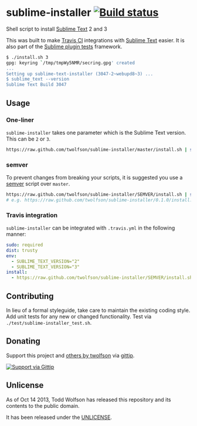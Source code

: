 # sublime-installer [![Build status](https://travis-ci.org/twolfson/sexy-bash-prompt.png?branch=master)](https://travis-ci.org/twolfson/sexy-bash-prompt)

Shell script to install [Sublime Text][] 2 and 3

This was built to make [Travis CI][] integrations with [Sublime Text][] easier. It is also part of the [Sublime plugin tests][] framework.

[Travis CI]: https://travis-ci.org/
[Sublime Text]: http://sublimetext.com/
[Sublime plugin tests]: https://github.com/twolfson/sublime-plugin-tests

```bash
$ ./install.sh 3
gpg: keyring `/tmp/tmpWy5NMR/secring.gpg' created
...
Setting up sublime-text-installer (3047-2~webupd8~3) ...
$ sublime_text --version
Sublime Text Build 3047
```

## Usage
### One-liner
`sublime-installer` takes one parameter which is the Sublime Text version. This can be `2` or `3`.

```sh
https://raw.github.com/twolfson/sublime-installer/master/install.sh | sh -s VERSION
```

### semver
To prevent changes from breaking your scripts, it is suggested you use a [semver][] script over `master`.

```sh
https://raw.github.com/twolfson/sublime-installer/SEMVER/install.sh | sh -s VERSION
# e.g. https://raw.github.com/twolfson/sublime-installer/0.1.0/install.sh | sh -s 2
```

[semver]: http://semver.org/

### Travis integration
`sublime-installer` can be integrated with `.travis.yml` in the following manner:

```yml
sudo: required
dist: trusty
env:
  - SUBLIME_TEXT_VERSION="2"
  - SUBLIME_TEXT_VERSION="3"
install:
  - https://raw.github.com/twolfson/sublime-installer/SEMVER/install.sh | sh -s "$SUBLIME_TEXT_VERSION"
```

## Contributing
In lieu of a formal styleguide, take care to maintain the existing coding style. Add unit tests for any new or changed functionality. Test via `./test/sublime-installer_test.sh`.

## Donating
Support this project and [others by twolfson][gittip] via [gittip][].

[![Support via Gittip][gittip-badge]][gittip]

[gittip-badge]: https://rawgithub.com/twolfson/gittip-badge/master/dist/gittip.png
[gittip]: https://www.gittip.com/twolfson/

## Unlicense
As of Oct 14 2013, Todd Wolfson has released this repository and its contents to the public domain.

It has been released under the [UNLICENSE][].

[UNLICENSE]: UNLICENSE
